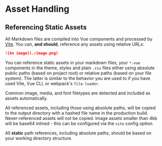 # Asset Handling

## Referencing Static Assets

All Markdown files are compiled into Vue components and processed by [Vite](https://vitejs.dev/guide/assets.html). You can, **and should**, reference any assets using relative URLs:

```md
![An image](./image.png)
```

You can reference static assets in your markdown files, your `*.vue` components in the theme, styles and plain `.css` files either using absolute public paths (based on project root) or relative paths (based on your file system). The latter is similar to the behavior you are used to if you have used Vite, Vue CLI, or webpack's `file-loader`.

Common image, media, and font filetypes are detected and included as assets automatically.

All referenced assets, including those using absolute paths, will be copied to the output directory with a hashed file name in the production build. Never-referenced assets will not be copied. Image assets smaller than 4kb will be base64 inlined - this can be configured via the `vite` config option.

All **static** path references, including absolute paths, should be based on your working directory structure.
